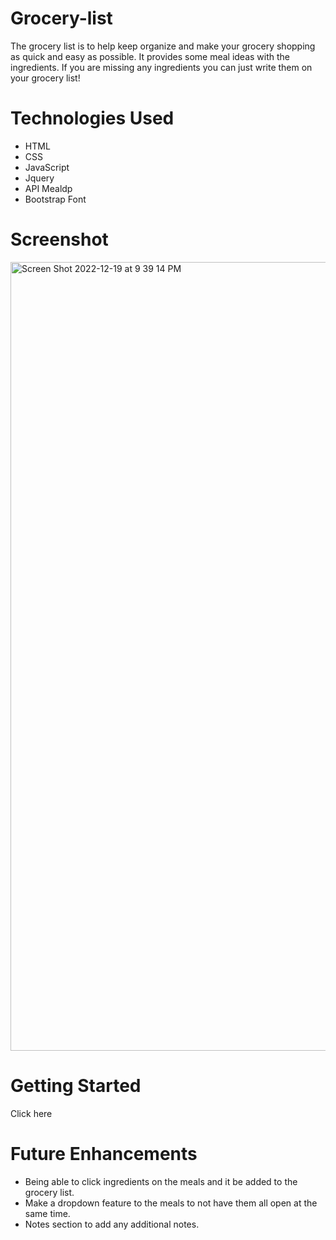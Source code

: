 # Grocery-list
The grocery list is to help keep organize and make your grocery shopping as quick and easy as possible. It provides some meal ideas with the ingredients. If you are missing any ingredients you can just write them on your grocery list!

# Technologies Used
- HTML
- CSS
- JavaScript
- Jquery
- API Mealdp
- Bootstrap Font

# Screenshot
<img width="1262" alt="Screen Shot 2022-12-19 at 9 39 14 PM" src="https://user-images.githubusercontent.com/97905547/208569172-f4af332d-9cf7-4556-be6e-aafea398af71.png">

# Getting Started

Click here




# Future Enhancements

- Being able to click ingredients on the meals and it be added to the grocery list.
- Make a dropdown feature to the meals to not have them all open at the same time.
- Notes section to add any additional notes.

